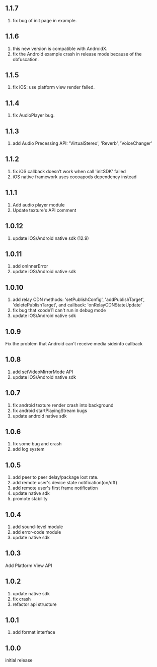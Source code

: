 ## 1.1.7

1. fix bug of init page in example.

## 1.1.6

1. this new version is compatible with AndroidX.
2. fix the Android example crash in release mode because of the obfuscation.

## 1.1.5

1. fix iOS: use platform view render failed.

## 1.1.4

1. fix AudioPlayer bug.

## 1.1.3

1. add Audio Precessing API: 'VirtualStereo', 'Reverb', 'VoiceChanger'

## 1.1.2

1. fix iOS callback doesn’t work when call 'initSDK' failed
2. iOS native framework uses cocoapods dependency instead

## 1.1.1

1. Add audio player module
2. Update texture's API comment

## 1.0.12

1. update iOS/Android native sdk (12.9)

## 1.0.11

1. add onInnerError
2. update iOS/Android native sdk

## 1.0.10

1. add relay CDN methods: 'setPublishConfig', 'addPublishTarget', 'deletePublishTarget', and callback: 'onRelayCDNStateUpdate'
2. fix bug that xcode11 can't run in debug mode
3. update iOS/Android native sdk

## 1.0.9

Fix the problem that Android can't receive media sideinfo callback

## 1.0.8

1. add setVideoMirrorMode API
2. update iOS/Android native sdk

## 1.0.7

1. fix android texture render crash into background
2. fix android startPlayingStream bugs
3. update android native sdk

## 1.0.6

1. fix some bug and crash
2. add log system

## 1.0.5

1. add peer to peer delay/package lost rate.
2. add remote user's device state notification(on/off)
3. add remote user's first frame notification
4. update native sdk
5. promote stability

## 1.0.4

1. add sound-level module
2. add error-code module
3. update native sdk

## 1.0.3

Add Platform View API

## 1.0.2

1. update native sdk
2. fix crash
3. refactor api structure

## 1.0.1

1. add format interface

## 1.0.0

initial release
